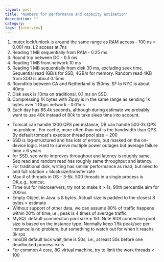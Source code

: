 ```yaml
---
layout: post
title: "Numbers for performance and capacity estimation" 
description: ""
category: 
tags: [interview]
---
```


1. mutex lock/unlock is around the same range as RAM access - 100 ns = 0.001 ms. L2 access at 7ns
2. Reading 1 MB sequentially from RAM - 0.25 ms.
3. Round trip between DC - 0.5 ms
4. Reading 1 MB from network 10 ms
5. Reading 1 MB sequentially from disk 30 ms, excluding seek time. Sequential read 1GB/s for SSD, 4GB/s for memory. Random read 4KB from SDD is about 0.15ms
6. Roundtrip between CA and Netherland is 150ms. SF to NYC is about 40ms
7. Disk seek is 10ms on traditional, 0.1 ms on SSD.
8. Compressing 1K bytes with Zippy is in the same range as sending 1k bytes over 1 Gbps network - 0.01ms
9. Each day has 86.4k seconds, although during estimate we probably want to use 40k instead of 80k to take sleep time into account.

* Tomcat can handle 1200 QPS per instance, DB can handle 500-2k QPS no problem . For cache, more often than not is the bandwidth than QPS. By default tomcat's exectuor thread pool size = 200
* SSD is log-structured and has lots of errors, but masked on the on-device logic. Hard to survive multiple power outages but average failure time > 6 years
* for SSD, seq write improves throughput and latency is roughly same. Seq read and random read has roughly same throughput and latency. 
* For traditional disk, writing has similar performance as read, but need to add full rotation + blocksize/transfer rate
* Max # of threads in OS - 3-5k. 500 threads  in a single process is OK,e.g., tomcat.
* Time out for microservers, try not to make it > 1s, 90th percentile aim for 200ms
* Empty Object in Java is 8 bytes. Actuall size is padded to the closest 8 bytes > estimate 
* Without support of other data, we can assume 80% of traffic happens within 20% of time,i.e., peak is 4 times of average traffic
* MySQL default connneciton pool size = 151. Note RDS connection pool size is based on the instance type. Normally keep 1.5k peak/sec per instance is no problem, but something to watch out for when it reachs 3k rps
* InnoDB default lock wait_time is 50s, i.e., at least 50s before one deadlocked process exits
* For common 4 core, 8G virtual machine, try to limit the work threads < 100
